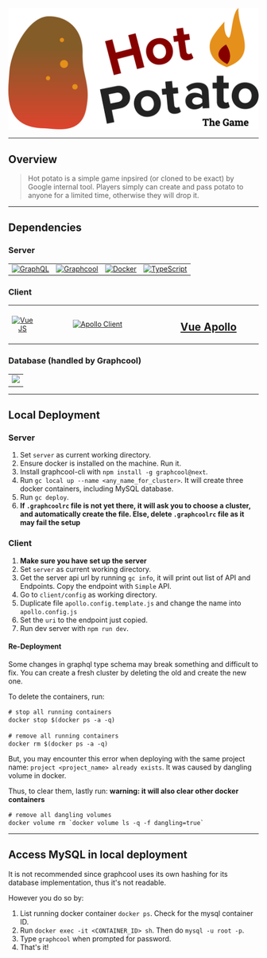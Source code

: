 <p align="center"><img width="600" src="/client/static/hot_potato_logo.png" alt="Hot Potato Game logo"></p>


------------------------
## Overview

> Hot potato is a simple game inpsired (or cloned to be exact) by Google internal tool. Players simply can create and pass potato to anyone for a limited time, otherwise they will drop it.

------------------------
## Dependencies

### Server

<table>
  <tbody>
    <tr>
      <td align="center" valign="middle">
        <a href="https://github.com/graphql/graphql-js">
          <img width="180" src="https://marmelab.com/images/blog/graphql/logo.png" alt="GraphQL">
        </a>
      </td>
      <td align="center" valign="middle">
        <a href="https://github.com/graphcool/graphcool">
          <img width="220" src="http://mvp-space.com/img/partners/graphcool.svg" alt="Graphcool">
        </a>
      </td>
      <td align="center" valign="middle">
        <a href="https://www.docker.com/">
          <img width="180" src="https://www.fullstackpython.com/img/logos/docker-wide.png" alt="Docker">
        </a>
      </td>
      <td align="center" valign="middle">
        <a href="https://www.typescriptlang.org/">
          <img width="120" src="https://d33wubrfki0l68.cloudfront.net/0579d394494deca6039254f27da3036f05a7ea05/8e284/images/typescript.png" alt="TypeScript">
        </a>
      </td>
    </tr>
  </tbody>
</table>




### Client

<table>
  <tbody>
    <tr>
      <td align="center" valign="middle">
        <a href="https://vuejs.org/">
          <img width="250" src="https://user-images.githubusercontent.com/7110136/29002856-9a237b36-7ab4-11e7-9f51-a0521d5c7a9b.png" alt="VueJS">
        </a>
      </td>
      <td align="center" valign="middle" width="250">
        <a href="https://www.apollographql.com">
          <img width="200" src="http://optics-docs.apollodata.com/images/logo-apollo-space-left.svg" alt="Apollo Client">
        </a>
      </td>
      <td align="center" valign="middle" width="200">
        <a href="https://github.com/Akryum/vue-apollo">
          <h2>Vue Apollo</h2>
        </a>
      </td>
    </tr>
  </tbody>
</table>


### Database (handled by Graphcool)

<table>
  <tbody>
    <tr>
      <td align="center" valign="middle">
        <a href="https://www.mysql.com/">
          <img width="150" src="https://upload.wikimedia.org/wikipedia/en/thumb/6/62/MySQL.svg/1200px-MySQL.svg.png">
        </a>
      </td>
    </tr>
  </tbody>
</table>

------------------------
## Local Deployment

### Server

1. Set `server` as current working directory.
2. Ensure docker is installed on the machine. Run it.
3. Install graphcool-cli with `npm install -g graphcool@next`.
4. Run `gc local up --name <any_name_for_cluster>`. It will create three docker containers, including MySQL database.
5. Run `gc deploy`.
6. **If `.graphcoolrc` file is not yet there, it will ask you to choose a cluster, and automatically create the file. Else, delete `.graphcoolrc` file as it may fail the setup**

### Client

1. **Make sure you have set up the server**
2. Set `server` as current working directory.
3. Get the server api url by running `gc info`, it will print out list of API and Endpoints. Copy the endpoint with `Simple` API.
4. Go to `client/config` as working directory.
5. Duplicate file `apollo.config.template.js` and change the name into `apollo.config.js`
6. Set the `uri` to the endpoint just copied.
7. Run dev server with `npm run dev`.

#### Re-Deployment

Some changes in graphql type schema may break something and difficult to fix. You can create a fresh cluster by deleting the old and create the new one.

To delete the containers, run:

```shell
# stop all running containers
docker stop $(docker ps -a -q)

# remove all running containers
docker rm $(docker ps -a -q)
```

But, you may encounter this error when deploying with the same project name: `project <project_name> already exists`. It was caused by dangling volume in docker.

Thus, to clear them, lastly run: **warning: it will also clear other docker containers**

```shell
# remove all dangling volumes
docker volume rm `docker volume ls -q -f dangling=true`
```
------------------------
## Access MySQL in local deployment

It is not recommended since graphcool uses its own hashing for its database implementation, thus it's not readable.

However you do so by:

1. List running docker container `docker ps`. Check for the mysql container ID.
2. Run `docker exec -it <CONTAINER_ID> sh`. Then do `mysql -u root -p`.
3. Type `graphcool` when prompted for password.
4. That's it!
